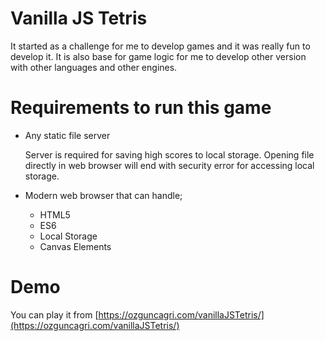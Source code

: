 # Vanilla JS Tetris

It started as a challenge for me to develop games and it was really fun to develop it. It is also base for game logic for me to develop other version with other languages and other engines.

# Requirements to run this game

- Any static file server

	Server is required for saving high scores to local storage. Opening file directly in web browser will end with security error for accessing local storage.

- Modern web browser that can handle;
	- HTML5
	- ES6
	- Local Storage
	- Canvas Elements

# Demo

You can play it from [https://ozguncagri.com/vanillaJSTetris/](https://ozguncagri.com/vanillaJSTetris/)